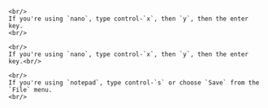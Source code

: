 ````{tab} Linux
<br/>
If you're using `nano`, type control-`x`, then `y`, then the enter key.
<br/>
````
````{tab} OS X:
<br/>
If you're using `nano`, type control-`x`, then `y`, then the enter key.<br/>
````
````{tab} Windows:
<br/>
If you're using `notepad`, type control-`s` or choose `Save` from the `File` menu.
<br/>
````
